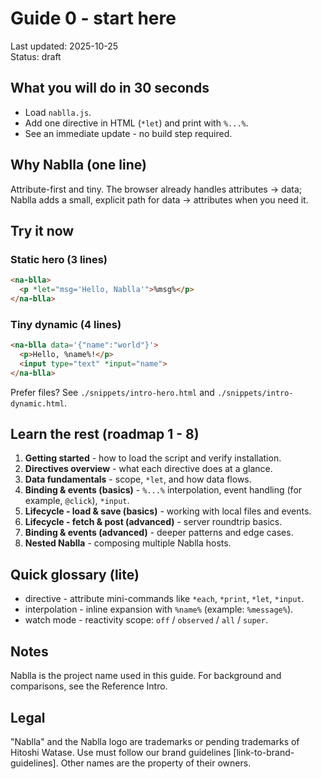 # Guide 0 - start here

Last updated: 2025-10-25  
Status: draft

## What you will do in 30 seconds
- Load `nablla.js`.
- Add one directive in HTML (`*let`) and print with `%...%`.
- See an immediate update - no build step required.

## Why Nablla (one line)
Attribute-first and tiny. The browser already handles attributes -> data; Nablla adds a small, explicit path for data -> attributes when you need it.

## Try it now

### Static hero (3 lines)
```html
<na-blla>
  <p *let="msg='Hello, Nablla'">%msg%</p>
</na-blla>
```

### Tiny dynamic (4 lines)
```html
<na-blla data='{"name":"world"}'>
  <p>Hello, %name%!</p>
  <input type="text" *input="name">
</na-blla>
```

Prefer files? See `./snippets/intro-hero.html` and `./snippets/intro-dynamic.html`.

## Learn the rest (roadmap 1 - 8)
1. **Getting started** - how to load the script and verify installation.  
2. **Directives overview** - what each directive does at a glance.  
3. **Data fundamentals** - scope, `*let`, and how data flows.  
4. **Binding & events (basics)** - `%...%` interpolation, event handling (for example, `@click`), `*input`.  
5. **Lifecycle - load & save (basics)** - working with local files and events.  
6. **Lifecycle - fetch & post (advanced)** - server roundtrip basics.  
7. **Binding & events (advanced)** - deeper patterns and edge cases.  
8. **Nested Nablla** - composing multiple Nablla hosts.

## Quick glossary (lite)
- directive - attribute mini-commands like `*each`, `*print`, `*let`, `*input`.  
- interpolation - inline expansion with `%name%` (example: `%message%`).  
- watch mode - reactivity scope: `off` / `observed` / `all` / `super`.

## Notes
Nablla is the project name used in this guide. For background and comparisons, see the Reference Intro.

## Legal
"Nablla" and the Nablla logo are trademarks or pending trademarks of Hitoshi Watase. Use must follow our brand guidelines [link-to-brand-guidelines]. Other names are the property of their owners.
